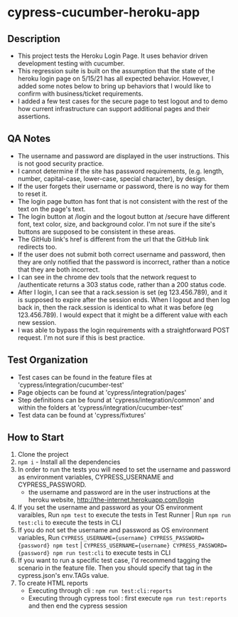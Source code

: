 # cypress-cucumber-heroku-app

## Description
* This project tests the Heroku Login Page.  It uses behavior driven development testing with cucumber.  
* This regression suite is built on the assumption that the state of the heroku login page on 5/15/21 has all expected behavior.  However, I added some notes below to bring up behaviors that I would like to confirm with business/ticket requirements.  
* I added a few test cases for the secure page to test logout and to demo how current infrastructure can support additional pages and their assertions. 

## QA Notes
* The username and password are displayed in the user instructions.  This is not good security practice.
* I cannot determine if the site has password requirements, (e.g. length, number, capital-case, lower-case, special character), by design.
* If the user forgets their username or password, there is no way for them to reset it.
* The login page button has font that is not consistent with the rest of the text on the page's text.  
* The login button at /login and the logout button at /secure have different font, text color, size, and background color.  I'm not sure if the site's buttons are supposed to be consistent in these areas.
* The GitHub link's href is different from the url that the GitHub link redirects too.  
* If the user does not submit both correct username and password, then they are only notified that the password is incorrect, rather than a notice that they are both incorrect.
* I can see in the chrome dev tools that the network request to /authenticate returns a 303 status code, rather than a 200 status code.
* After I login, I can see that a rack.session is set (eg 123.456.789), and it is supposed to expire after the session ends.  When I logout and then log back in, then the rack.session is identical to what it was before (eg 123.456.789).  I would expect that it might be a different value with each new session.
* I was able to bypass the login requirements with a straightforward POST request.  I'm not sure if this is best practice.

## Test Organization
*  Test cases can be found in the feature files at 'cypress/integration/cucumber-test'
*  Page objects can be found at 'cypress/integration/pages'
*  Step definitions can be found at 'cypress/integration/common' and within the folders at 'cypress/integration/cucumber-test'
*  Test data can be found at 'cypress/fixtures'

## How to Start
1. Clone the project
2. `npm i` - Install all the dependencies
3. In order to run the tests you will need to set the username and password as environment variables, CYPRESS_USERNAME and CYPRESS_PASSWORD.
    * the username and password are in the user instructions at the heroku website, http://the-internet.herokuapp.com/login
4. If you set the username and password as your OS environment varaibles, Run `npm test` to execute the tests in Test Runner | Run `npm run test:cli` to execute the tests in CLI
5. If you do not set the username and password as OS environment variables, Run `CYPRESS_USERNAME={username} CYPRESS_PASSWORD={password} npm test` | `CYPRESS_USERNAME={username} CYPRESS_PASSWORD={password} npm run test:cli` to execute tests in CLI
5. If you want to run a specific test case, I'd recommend tagging the scenario in the feature file. Then you should specify that tag in the cypress.json's env.TAGs value.
6. To create HTML reports 
    * Executing through cli : `npm run test:cli:reports`
    * Executing through cypress tool : first execute `npm run test:reports` and then end the cypress session

